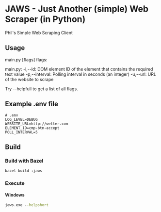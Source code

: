 # JAWS - Just Another (simple) Web Scraper (in Python)

Phil's Simple Web Scraping Client

## Usage

main.py [flags]
flags:

main.py:
  -i,--id: DOM element ID of the element that contains the required text value
  -p,--interval: Polling interval in seconds
    (an integer)
  -u,--url: URL of the website to scrape

Try --helpfull to get a list of all flags.

## Example .env file

```env
# .env
LOG_LEVEL=DEBUG
WEBSITE_URL=http://wetter.com
ELEMENT_ID=cmp-btn-accept
POLL_INTERVAL=5
```

## Build

### Build with Bazel

```sh
bazel build :jaws
```

### Execute

#### Windows

```cmd
jaws.exe --helpshort
```
